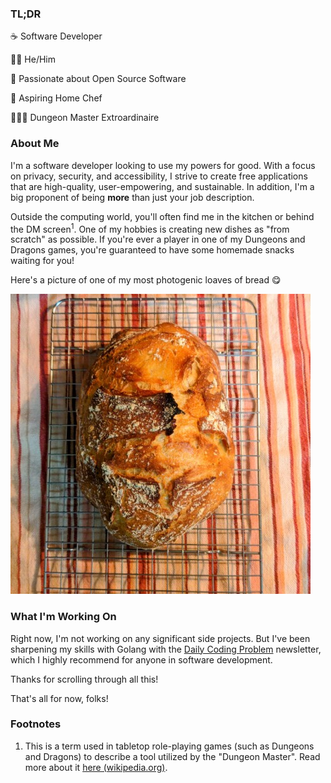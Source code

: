 ### TL;DR

☕ Software Developer

👨🏻 He/Him

🐧 Passionate about Open Source Software

🍳 Aspiring Home Chef

🧙🏼‍♂️ Dungeon Master Extroardinaire


### About Me

I'm a software developer looking to use my powers for good. With a focus on privacy, security, and accessibility, I strive to create free applications that are high-quality, user-empowering, and sustainable. In addition, I'm a big proponent of being **more** than just your job description.

Outside the computing world, you'll often find me in the kitchen or behind the DM screen<sup>1</sup>. One of my hobbies is creating new dishes as "from scratch" as possible. If you're ever a player in one of my Dungeons and Dragons games, you're guaranteed to have some homemade snacks waiting for you!

Here's a picture of one of my most photogenic loaves of bread 😋

![Image of some very tasty bread](cronchy.jpg)

### What I'm Working On

Right now, I'm not working on any significant side projects. But I've been sharpening my skills with Golang with the [Daily Coding Problem](https://www.dailycodingproblem.com/) newsletter, which I highly recommend for anyone in software development.

Thanks for scrolling through all this!

That's all for now, folks!

### Footnotes
1. This is a term used in tabletop role-playing games (such as Dungeons and Dragons) to describe a tool utilized by the "Dungeon Master". Read more about it [here (wikipedia.org)](https://wikipedia.org/wiki/Gamemaster%27s_screen).